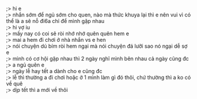 ;> hi e<br>
;> nhắn sớm để ngủ sớm cho quen, nào mà thức khuya lại thì e nên vui vì có thể là a sẽ nỗ đi6a chỉ để mình gặp nhau<br>
;> hi vợ iu<br>
;> mấy nay có coi sẽ ròi nhớ nhớ quên quên hem e<br>
;> mai a hem đi chơi ở nhà nhắn vs e hen<br>
;> nói chuyện dú bím ròi hem ngại mà nói chuyện đá lưỡi sao nó ngại dễ sợ e<br>
;> mình có cơ hội gặp nhau thì 2 ngày nghĩ mình bên nhau cả ngày cũng đc<br>
;> a ngủ quên e<br>
;> ngày lễ hay tết a dành cho e cũng đc<br>
;> lễ thì thường a đi chơi hoặc ở 1 mình làm gì đó thôi, chứ thường thì a ko có về quê<br>
;> dịp tết thì a mới về thôi<br>
